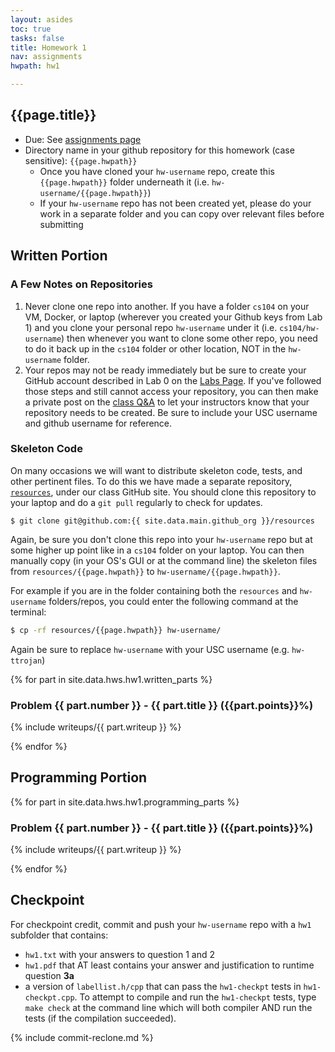 ```yaml
---
layout: asides
toc: true
tasks: false
title: Homework 1
nav: assignments
hwpath: hw1

---
```


## {{page.title}}

+ Due: See [assignments page]({{site.url}}/homework/index.html)
+ Directory name in your github repository for this homework (case sensitive): `{{page.hwpath}}`
   - Once you have cloned your `hw-username` repo, create this `{{page.hwpath}}` folder underneath it (i.e. `hw-username/{{page.hwpath}}`)
   - If your `hw-username` repo has not been created yet, please do your work in a separate folder and you can copy over relevant files before submitting

## Written Portion

### A Few Notes on Repositories

1. Never clone one repo into another.  If you have a folder `cs104` on your VM, Docker, or laptop (wherever you created your Github keys from Lab 1) and you clone your personal repo `hw-username` under it (i.e. `cs104/hw-username`) then whenever you want to clone some other repo, you need to do it back up in the `cs104` folder or other location, NOT in the `hw-username` folder.
1. Your repos may not be ready immediately but be sure to create your GitHub account described in Lab 0 on the [Labs Page]({{site.url}}/labs/index.html). If you've followed those steps and still cannot access your repository, you can then make a private post on the [class Q&A]({{site.data.urls.piazza}}) to let your instructors know that your repository needs to be created.  Be sure to include your USC username and github username for reference.

### Skeleton Code

On many occasions we will want to distribute skeleton code, tests, and other pertinent files. To do this we have made a separate repository, [`resources`]({{site.data.urls.github}}/resources ), under our class GitHub site.  You should clone this repository to your laptop and do a `git pull` regularly to check for updates. 

```
$ git clone git@github.com:{{ site.data.main.github_org }}/resources
```

Again, be sure you don't clone this repo into your `hw-username` repo but at some higher up point like in a `cs104` folder on your laptop.  You can then manually copy (in your OS's GUI or at the command line) the skeleton files from `resources/{{page.hwpath}}` to `hw-username/{{page.hwpath}}`.

For example if you are in the folder containing both the `resources` and `hw-username` folders/repos, you could enter the following command at the terminal:

```bash
$ cp -rf resources/{{page.hwpath}} hw-username/
```

Again be sure to replace `hw-username` with your USC username (e.g. `hw-ttrojan`)

{% for part in site.data.hws.hw1.written_parts %}

### Problem {{ part.number }} - {{ part.title }} ({{part.points}}%)

{% include writeups/{{ part.writeup }} %}

{% endfor %}


## Programming Portion

{% for part in site.data.hws.hw1.programming_parts %}

### Problem {{ part.number }} - {{ part.title }} ({{part.points}}%)

{% include writeups/{{ part.writeup }} %}

{% endfor %}

## Checkpoint

For checkpoint credit, commit and push your `hw-username` repo with a `hw1` subfolder that contains:

- `hw1.txt` with your answers to question 1 and 2
- `hw1.pdf` that AT least contains your answer and justification to runtime question **3a**
- a version of `labellist.h/cpp` that can pass the `hw1-checkpt` tests in `hw1-checkpt.cpp`.  To attempt to compile and run the `hw1-checkpt` tests, type `make check` at the command line which will both compiler AND run the tests (if the compilation succeeded).

{% include commit-reclone.md %}


